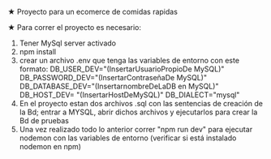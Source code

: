 ★ Proyecto para un ecomerce de comidas rapidas

★ Para correr el proyecto es necesario:
1. Tener MySql server activado 
2. npm install
3. crear un archivo .env que tenga las variables de entorno con este formato:
    DB_USER_DEV="(InsertarUsuarioPropioDe MySQL)"
    DB_PASSWORD_DEV="(InsertarContraseñaDe MySQL)"
    DB_DATABASE_DEV="(InsertarnombreDeLaDB en MySQL)"
    DB_HOST_DEV= "(InsertarHostDeMySQL)"
    DB_DIALECT="mysql"
4. En el proyecto estan dos archivos .sql con las sentencias de creación de la Bd; entrar a MYSQL, abrir dichos archivos y ejecutarlos para crear la Bd de pruebas
5. Una vez realizado todo lo anterior correr "npm run dev" para ejecutar nodemon con las variables de entorno (verificar si está instalado nodemon en npm)
